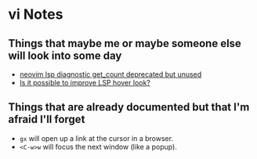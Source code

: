 # vi Notes

## Things that maybe me or maybe someone else will look into some day

- [neovim lsp diagnostic get\_count deprecated but unused](https://stackoverflow.com/questions/70541287/neovim-lsp-diagnostic-get-count-deprecated-but-unused)
- [Is it possible to improve LSP hover look?](https://www.reddit.com/r/neovim/comments/tx40m2/is_it_possible_to_improve_lsp_hover_look/)

## Things that are already documented but that I'm afraid I'll forget

- `gx` will open up a link at the cursor in a browser.
- `<C-w>w` will focus the next window (like a popup).
